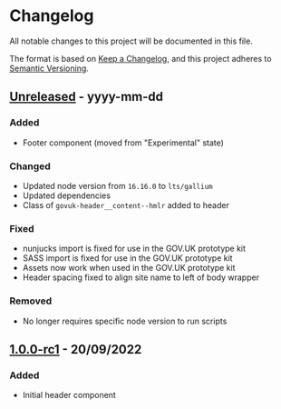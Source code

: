 # Changelog

All notable changes to this project will be documented in this file.

The format is based on [Keep a Changelog](https://keepachangelog.com/en/1.0.0/), and this project adheres to [Semantic Versioning](https://semver.org/spec/v2.0.0.html).

## [Unreleased] - yyyy-mm-dd
### Added
- Footer component (moved from "Experimental" state)
### Changed
- Updated node version from `16.16.0` to `lts/gallium`
- Updated dependencies
- Class of `govuk-header__content--hmlr` added to header
### Fixed
- nunjucks import is fixed for use in the GOV.UK prototype kit
- SASS import is fixed for use in the GOV.UK prototype kit
- Assets now work when used in the GOV.UK prototype kit
- Header spacing fixed to align site name to left of body wrapper
### Removed
- No longer requires specific node version to run scripts

## [1.0.0-rc1](https://github.com/LandRegistry/hmlr-frontend/releases/tag/1.0.0-rc1) - 20/09/2022
### Added
- Initial header component

[Unreleased]: https://github.com/LandRegistry/hmlr-frontend/compare/v1.0.0-rc1...HEAD
[1.0.0-rc1]: https://github.com/LandRegistry/hmlr-frontend/releases/tag/v1.0.0-rc1
